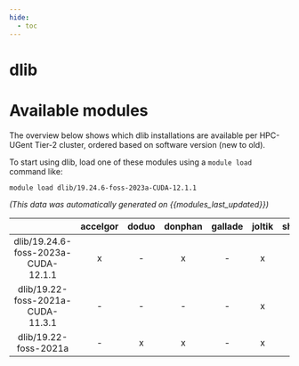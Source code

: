 ```yaml
---
hide:
  - toc
---
```


dlib
====

# Available modules


The overview below shows which dlib installations are available per HPC-UGent Tier-2 cluster, ordered based on software version (new to old).

To start using dlib, load one of these modules using a `module load` command like:

```shell
module load dlib/19.24.6-foss-2023a-CUDA-12.1.1
```

*(This data was automatically generated on {{modules_last_updated}})*  

| |accelgor|doduo|donphan|gallade|joltik|shinx|skitty|
| :---: | :---: | :---: | :---: | :---: | :---: | :---: | :---: |
|dlib/19.24.6-foss-2023a-CUDA-12.1.1|x|-|x|-|x|-|-|
|dlib/19.22-foss-2021a-CUDA-11.3.1|-|-|-|-|x|-|-|
|dlib/19.22-foss-2021a|-|x|x|-|x|-|-|

